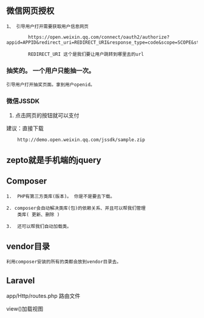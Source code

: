 ## 微信网页授权

	1、 引导用户打开需要获取用户信息网页

			https://open.weixin.qq.com/connect/oauth2/authorize?appid=APPID&redirect_uri=REDIRECT_URI&response_type=code&scope=SCOPE&state=STATE#wechat_redirect

			REDIRECT_URI 这个是我们要让用户跳转到哪里去的url


### 抽奖的。  一个用户只能抽一次。

	引导用户打开抽奖页面。拿到用户openid。

### 微信JSSDK
1. 点击网页的按钮就可以支付

 建议：直接下载

		http://demo.open.weixin.qq.com/jssdk/sample.zip


## zepto就是手机端的jquery
	
## Composer
	1.  PHP有第三方类库(版本)。 你是不是要去下载。

    2. composer会自动解决类库(包)的依赖关系、并且可以帮我们管理
        类库( 更新、删除 )

    3.  还可以帮我们自动加载类。

## vendor目录
	利用composer安装的所有的类都会放到vendor目录去。


## Laravel

app/Http/routes.php  路由文件


view()加载视图



